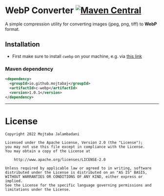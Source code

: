 # WebP Converter  [![Maven Central](https://img.shields.io/maven-central/v/io.github.mojtabaj/c-webp)](https://search.maven.org/search?q=g:io.github.mojtabaj%20AND%20a:c-webp) 
A simple compression utility for converting images (jpeg, png, tiff) to  **WebP** format.


 

## Installation

- First make sure to install `cwebp` on your machine, e.g. via [this link](https://developers.google.com/speed/webp/docs/precompiled)

### Maven dependency

```xml
<dependency>
  <groupId>io.github.mojtabaj</groupId>
  <artifactId>c-webp</artifactId>
  <version>1.0.1</version>
</dependency>
```

---

License
=======
    Copyright 2022 Mojtaba Jalambadani
    
    Licensed under the Apache License, Version 2.0 (the "License");
    you may not use this file except in compliance with the License.
    You may obtain a copy of the License at
    
        http://www.apache.org/licenses/LICENSE-2.0
    
    Unless required by applicable law or agreed to in writing, software
    distributed under the License is distributed on an "AS IS" BASIS,
    WITHOUT WARRANTIES OR CONDITIONS OF ANY KIND, either express or implied.
    See the License for the specific language governing permissions and
    limitations under the License.